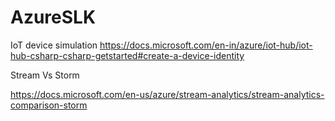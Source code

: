 # AzureSLK

IoT device simulation
https://docs.microsoft.com/en-in/azure/iot-hub/iot-hub-csharp-csharp-getstarted#create-a-device-identity

Stream Vs Storm

https://docs.microsoft.com/en-us/azure/stream-analytics/stream-analytics-comparison-storm
